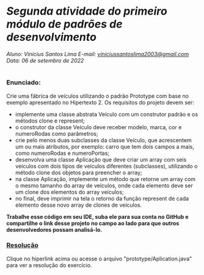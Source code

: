 # ***Segunda atividade do primeiro módulo de padrões de desenvolvimento***
_Aluno: Vinícius Santos Lima  E-mail: viniciussantoslima2003@gmail.com<br>Data: 06 de setembro de 2022_
#  

### Enunciado: 
Crie uma fábrica de veículos utilizando o padrão Prototype com base no exemplo apresentado no Hipertexto 2. Os requisitos do projeto devem ser:

- implemente uma classe abstrata Veículo com um construtor padrão e os métodos clone e represent;
- o construtor da classe Veículo deve receber modelo, marca, cor e numeroRodas como parâmetros;
- crie pelo menos duas subclasses da classe Veículo, que acrescentem um ou mais atributos, por exemplo: carro que tem dois campos a mais, como numeroRodas e numeroPortas;
- desenvolva uma classe Aplicação que deve criar um array com seis veículos com dois tipos de veículos diferentes (subclasses), utilizando o método clone dos objetos para preencher o array;
- na classe Aplicação, implemente um método que retorne um array com o mesmo tamanho do array de veículos, onde cada elemento deve ser um clone dos elementos do array veículos;
- no final, deve imprimir na tela o retorno da função represent de cada elemento desse novo array de clones de veículos.

**Trabalhe esse código em seu IDE, suba ele para sua conta no GitHub e compartilhe o link desse projeto no campo ao lado para que outros desenvolvedores possam analisá-lo.**

<h3><a href="https://github.com/p4tit0/Atividades-Softex-Recife-/blob/main/Padrões%20de%20projetos/Modulo%2001/Atividade%2002/prototype/Aplication.java">Resolução</a></h3>
Clique no hiperlink acima ou acesse o arquivo "prototype/Aplication.java" para ver a resolução do exercício.<br>

